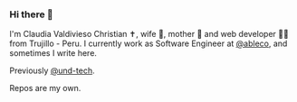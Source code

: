 ### Hi there 👋

<!--
**lavaldi/lavaldi** is a ✨ _special_ ✨ repository because its `README.md` (this file) appears on your GitHub profile.

Here are some ideas to get you started:

- 🔭 I’m currently working on ...
- 🌱 I’m currently learning ...
- 👯 I’m looking to collaborate on ...
- 🤔 I’m looking for help with ...
- 💬 Ask me about ...
- 📫 How to reach me: ...
- 😄 Pronouns: ...
- ⚡ Fun fact: ...
-->

I'm Claudia Valdivieso
Christian ✝️, wife 👫, mother 👶 and web developer 👩‍💻 from Trujillo - Peru. 
I currently work as Software Engineer at [@ableco](https://github.com/ableco), and sometimes I write here.

Previously [@und-tech](https://github.com/und-tech).

Repos are my own.
